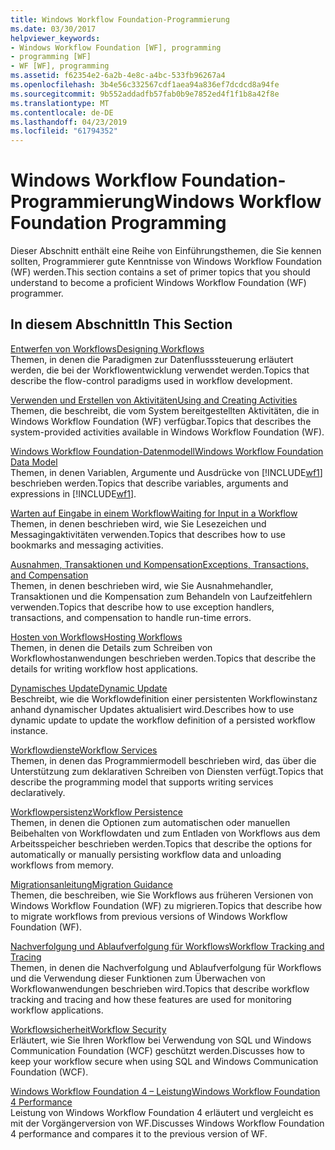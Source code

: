 ```yaml
---
title: Windows Workflow Foundation-Programmierung
ms.date: 03/30/2017
helpviewer_keywords:
- Windows Workflow Foundation [WF], programming
- programming [WF]
- WF [WF], programming
ms.assetid: f62354e2-6a2b-4e8c-a4bc-533fb96267a4
ms.openlocfilehash: 3b4e56c332567cdf1aea94a836ef7dcdcd8a94fe
ms.sourcegitcommit: 9b552addadfb57fab0b9e7852ed4f1f1b8a42f8e
ms.translationtype: MT
ms.contentlocale: de-DE
ms.lasthandoff: 04/23/2019
ms.locfileid: "61794352"
---
```

# <a name="windows-workflow-foundation-programming"></a><span data-ttu-id="f4223-102">Windows Workflow Foundation-Programmierung</span><span class="sxs-lookup"><span data-stu-id="f4223-102">Windows Workflow Foundation Programming</span></span>
<span data-ttu-id="f4223-103">Dieser Abschnitt enthält eine Reihe von Einführungsthemen, die Sie kennen sollten, Programmierer gute Kenntnisse von Windows Workflow Foundation (WF) werden.</span><span class="sxs-lookup"><span data-stu-id="f4223-103">This section contains a set of primer topics that you should understand to become a proficient Windows Workflow Foundation (WF) programmer.</span></span>  
  
## <a name="in-this-section"></a><span data-ttu-id="f4223-104">In diesem Abschnitt</span><span class="sxs-lookup"><span data-stu-id="f4223-104">In This Section</span></span>  
 [<span data-ttu-id="f4223-105">Entwerfen von Workflows</span><span class="sxs-lookup"><span data-stu-id="f4223-105">Designing Workflows</span></span>](designing-workflows.md)  
 <span data-ttu-id="f4223-106">Themen, in denen die Paradigmen zur Datenflusssteuerung erläutert werden, die bei der Workflowentwicklung verwendet werden.</span><span class="sxs-lookup"><span data-stu-id="f4223-106">Topics that describe the flow-control paradigms used in workflow development.</span></span>  
  
 [<span data-ttu-id="f4223-107">Verwenden und Erstellen von Aktivitäten</span><span class="sxs-lookup"><span data-stu-id="f4223-107">Using and Creating Activities</span></span>](using-and-creating-activities.md)  
 <span data-ttu-id="f4223-108">Themen, die beschreibt, die vom System bereitgestellten Aktivitäten, die in Windows Workflow Foundation (WF) verfügbar.</span><span class="sxs-lookup"><span data-stu-id="f4223-108">Topics that describes the system-provided activities available in Windows Workflow Foundation (WF).</span></span>  
  
 [<span data-ttu-id="f4223-109">Windows Workflow Foundation-Datenmodell</span><span class="sxs-lookup"><span data-stu-id="f4223-109">Windows Workflow Foundation Data Model</span></span>](data-model.md)  
 <span data-ttu-id="f4223-110">Themen, in denen Variablen, Argumente und Ausdrücke von [!INCLUDE[wf1](../../../includes/wf1-md.md)] beschrieben werden.</span><span class="sxs-lookup"><span data-stu-id="f4223-110">Topics that describe variables, arguments and expressions in [!INCLUDE[wf1](../../../includes/wf1-md.md)].</span></span>  
  
 [<span data-ttu-id="f4223-111">Warten auf Eingabe in einem Workflow</span><span class="sxs-lookup"><span data-stu-id="f4223-111">Waiting for Input in a Workflow</span></span>](waiting-for-input-in-a-workflow.md)  
 <span data-ttu-id="f4223-112">Themen, in denen beschrieben wird, wie Sie Lesezeichen und Messagingaktivitäten verwenden.</span><span class="sxs-lookup"><span data-stu-id="f4223-112">Topics that describes how to use bookmarks and messaging activities.</span></span>  
  
 [<span data-ttu-id="f4223-113">Ausnahmen, Transaktionen und Kompensation</span><span class="sxs-lookup"><span data-stu-id="f4223-113">Exceptions, Transactions, and Compensation</span></span>](exceptions-transactions-and-compensation.md)  
 <span data-ttu-id="f4223-114">Themen, in denen beschrieben wird, wie Sie Ausnahmehandler, Transaktionen und die Kompensation zum Behandeln von Laufzeitfehlern verwenden.</span><span class="sxs-lookup"><span data-stu-id="f4223-114">Topics that describe how to use exception handlers, transactions, and compensation to handle run-time errors.</span></span>  
  
 [<span data-ttu-id="f4223-115">Hosten von Workflows</span><span class="sxs-lookup"><span data-stu-id="f4223-115">Hosting Workflows</span></span>](hosting-workflows.md)  
 <span data-ttu-id="f4223-116">Themen, in denen die Details zum Schreiben von Workflowhostanwendungen beschrieben werden.</span><span class="sxs-lookup"><span data-stu-id="f4223-116">Topics that describe the details for writing workflow host applications.</span></span>  
  
 [<span data-ttu-id="f4223-117">Dynamisches Update</span><span class="sxs-lookup"><span data-stu-id="f4223-117">Dynamic Update</span></span>](dynamic-update.md)  
 <span data-ttu-id="f4223-118">Beschreibt, wie die Workflowdefinition einer persistenten Workflowinstanz anhand dynamischer Updates aktualisiert wird.</span><span class="sxs-lookup"><span data-stu-id="f4223-118">Describes how to use dynamic update to update the workflow definition of a persisted workflow instance.</span></span>  
  
 [<span data-ttu-id="f4223-119">Workflowdienste</span><span class="sxs-lookup"><span data-stu-id="f4223-119">Workflow Services</span></span>](../wcf/feature-details/workflow-services.md)  
 <span data-ttu-id="f4223-120">Themen, in denen das Programmiermodell beschrieben wird, das über die Unterstützung zum deklarativen Schreiben von Diensten verfügt.</span><span class="sxs-lookup"><span data-stu-id="f4223-120">Topics that describe the programming model that supports writing services declaratively.</span></span>  
  
 [<span data-ttu-id="f4223-121">Workflowpersistenz</span><span class="sxs-lookup"><span data-stu-id="f4223-121">Workflow Persistence</span></span>](workflow-persistence.md)  
 <span data-ttu-id="f4223-122">Themen, in denen die Optionen zum automatischen oder manuellen Beibehalten von Workflowdaten und zum Entladen von Workflows aus dem Arbeitsspeicher beschrieben werden.</span><span class="sxs-lookup"><span data-stu-id="f4223-122">Topics that describe the options for automatically or manually persisting workflow data and unloading workflows from memory.</span></span>  
  
 [<span data-ttu-id="f4223-123">Migrationsanleitung</span><span class="sxs-lookup"><span data-stu-id="f4223-123">Migration Guidance</span></span>](migration-guidance.md)  
 <span data-ttu-id="f4223-124">Themen, die beschreiben, wie Sie Workflows aus früheren Versionen von Windows Workflow Foundation (WF) zu migrieren.</span><span class="sxs-lookup"><span data-stu-id="f4223-124">Topics that describe how to migrate workflows from previous versions of Windows Workflow Foundation (WF).</span></span>  
  
 [<span data-ttu-id="f4223-125">Nachverfolgung und Ablaufverfolgung für Workflows</span><span class="sxs-lookup"><span data-stu-id="f4223-125">Workflow Tracking and Tracing</span></span>](workflow-tracking-and-tracing.md)  
 <span data-ttu-id="f4223-126">Themen, in denen die Nachverfolgung und Ablaufverfolgung für Workflows und die Verwendung dieser Funktionen zum Überwachen von Workflowanwendungen beschrieben wird.</span><span class="sxs-lookup"><span data-stu-id="f4223-126">Topics that describe workflow tracking and tracing and how these features are used for monitoring workflow applications.</span></span>  
  
 [<span data-ttu-id="f4223-127">Workflowsicherheit</span><span class="sxs-lookup"><span data-stu-id="f4223-127">Workflow Security</span></span>](workflow-security.md)  
 <span data-ttu-id="f4223-128">Erläutert, wie Sie Ihren Workflow bei Verwendung von SQL und Windows Communication Foundation (WCF) geschützt werden.</span><span class="sxs-lookup"><span data-stu-id="f4223-128">Discusses how to keep your workflow secure when using SQL and Windows Communication Foundation (WCF).</span></span>  
  
 [<span data-ttu-id="f4223-129">Windows Workflow Foundation 4 – Leistung</span><span class="sxs-lookup"><span data-stu-id="f4223-129">Windows Workflow Foundation 4 Performance</span></span>](performance.md)  
 <span data-ttu-id="f4223-130">Leistung von Windows Workflow Foundation 4 erläutert und vergleicht es mit der Vorgängerversion von WF.</span><span class="sxs-lookup"><span data-stu-id="f4223-130">Discusses Windows Workflow Foundation 4 performance and compares it to the previous version of WF.</span></span>
